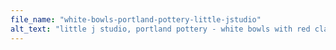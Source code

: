```yaml
---
file_name: "white-bowls-portland-pottery-little-jstudio"
alt_text: "little j studio, portland pottery - white bowls with red clay."
---
```

